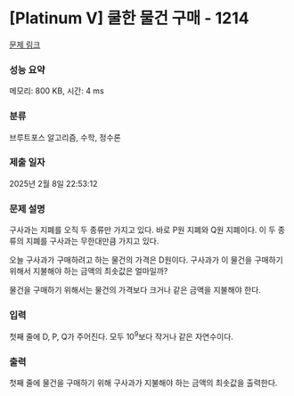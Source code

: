 # [Platinum V] 쿨한 물건 구매 - 1214 

[문제 링크](https://www.acmicpc.net/problem/1214) 

### 성능 요약

메모리: 800 KB, 시간: 4 ms

### 분류

브루트포스 알고리즘, 수학, 정수론

### 제출 일자

2025년 2월 8일 22:53:12

### 문제 설명

<p>구사과는 지폐를 오직 두 종류만 가지고 있다. 바로 P원 지폐와 Q원 지폐이다. 이 두 종류의 지폐를 구사과는 무한대만큼 가지고 있다.</p>

<p>오늘 구사과가 구매하려고 하는 물건의 가격은 D원이다. 구사과가 이 물건을 구매하기 위해서 지불해야 하는 금액의 최솟값은 얼마일까?</p>

<p>물건을 구매하기 위해서는 물건의 가격보다 크거나 같은 금액을 지불해야 한다.</p>

### 입력 

 <p>첫째 줄에 D, P, Q가 주어진다. 모두 10<sup>9</sup>보다 작거나 같은 자연수이다.</p>

### 출력 

 <p>첫째 줄에 물건을 구매하기 위해 구사과가 지불해야 하는 금액의 최솟값을 출력한다.</p>

